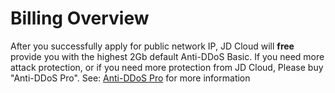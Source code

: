 # Billing Overview
     
  After you successfully apply for public network IP, JD Cloud will **free** provide you with the highest 2Gb default Anti-DDoS Basic. If you need more attack protection, or if you need more protection from JD Cloud,
  Please buy "Anti-DDoS Pro". See: [Anti-DDoS Pro](http://www.jdcloud.com/cn/products/anti-ddos-pro) for more information
     
    
